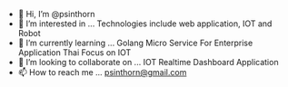 - 👋 Hi, I’m @psinthorn
- 👀 I’m interested in ... Technologies include web application, IOT and Robot
- 🌱 I’m currently learning ... Golang Micro Service For Enterprise Application Thai Focus on IOT  
- 💞️ I’m looking to collaborate on ... IOT Realtime Dashboard Application  
- 📫 How to reach me ... psinthorn@gmail.com

<!---
psinthorn/psinthorn is a ✨ special ✨ repository because its `README.md` (this file) appears on your GitHub profile.
You can click the Preview link to take a look at your changes.
--->
